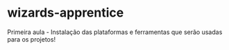 # wizards-apprentice

Primeira aula - Instalação das plataformas e ferramentas que serão usadas para os projetos!
